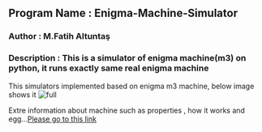 ## Program Name : Enigma-Machine-Simulator
### Author : M.Fatih Altuntaş
### Description : This is a simulator of enigma machine(m3) on python, it runs exactly same real enigma machine

This simulators  implemented based on enigma m3 machine, below image shows it
![full](https://cloud.githubusercontent.com/assets/13722649/26524895/ff527d84-434d-11e7-9488-2e8f10d522f1.jpg)


Extre information about machine such as properties , how it works and egg...[Please go to this link](http://www.cryptomuseum.com/crypto/enigma/m3/index.htm)
<br />

